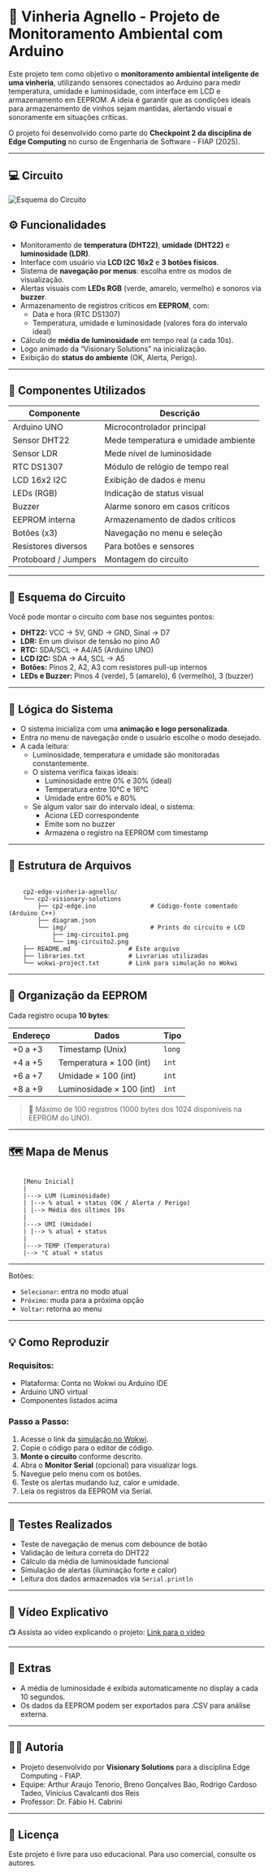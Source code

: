 # 🍷 Vinheria Agnello - Projeto de Monitoramento Ambiental com Arduino

Este projeto tem como objetivo o **monitoramento ambiental inteligente de uma vinheria**, utilizando sensores conectados ao Arduino para medir temperatura, umidade e luminosidade, com interface em LCD e armazenamento em EEPROM. A ideia é garantir que as condições ideais para armazenamento de vinhos sejam mantidas, alertando visual e sonoramente em situações críticas.

O projeto foi desenvolvido como parte do **Checkpoint 2 da disciplina de Edge Computing** no curso de Engenharia de Software - FIAP (2025).

---

## 💻 Circuito

![Esquema do Circuito](./cp2-visionary-solutions/img/imagem-circuito.png)

## ⚙️ Funcionalidades

- Monitoramento de **temperatura (DHT22)**, **umidade (DHT22)** e **luminosidade (LDR)**.
- Interface com usuário via **LCD I2C 16x2** e **3 botões físicos**.
- Sistema de **navegação por menus**: escolha entre os modos de visualização.
- Alertas visuais com **LEDs RGB** (verde, amarelo, vermelho) e sonoros via **buzzer**.
- Armazenamento de registros críticos em **EEPROM**, com:
  - Data e hora (RTC DS1307)
  - Temperatura, umidade e luminosidade (valores fora do intervalo ideal)
- Cálculo de **média de luminosidade** em tempo real (a cada 10s).
- Logo animado da “Visionary Solutions” na inicialização.
- Exibição do **status do ambiente** (OK, Alerta, Perigo).

---

## 🧰 Componentes Utilizados

| Componente           | Descrição                                  |
|----------------------|----------------------------------------------|
| Arduino UNO          | Microcontrolador principal                  |
| Sensor DHT22         | Mede temperatura e umidade ambiente         |
| Sensor LDR           | Mede nível de luminosidade                 |
| RTC DS1307           | Módulo de relógio de tempo real             |
| LCD 16x2 I2C         | Exibição de dados e menu                    |
| LEDs (RGB)           | Indicação de status visual                  |
| Buzzer               | Alarme sonoro em casos críticos             |
| EEPROM interna       | Armazenamento de dados críticos             |
| Botões (x3)          | Navegação no menu e seleção                 |
| Resistores diversos  | Para botões e sensores                      |
| Protoboard / Jumpers | Montagem do circuito                        |

---

## 📐 Esquema do Circuito

Você pode montar o circuito com base nos seguintes pontos:

- **DHT22:** VCC → 5V, GND → GND, Sinal → D7
- **LDR:** Em um divisor de tensão no pino A0
- **RTC:** SDA/SCL → A4/A5 (Arduino UNO)
- **LCD I2C:** SDA → A4, SCL → A5
- **Botões:** Pinos 2, A2, A3 com resistores pull-up internos
- **LEDs e Buzzer:** Pinos 4 (verde), 5 (amarelo), 6 (vermelho), 3 (buzzer)

---

## 🧠 Lógica do Sistema

- O sistema inicializa com uma **animação e logo personalizada**.
- Entra no menu de navegação onde o usuário escolhe o modo desejado.
- A cada leitura:
  - Luminosidade, temperatura e umidade são monitoradas constantemente.
  - O sistema verifica faixas ideais:
    - Luminosidade entre 0% e 30% (ideal)
    - Temperatura entre 10°C e 16°C
    - Umidade entre 60% e 80%
  - Se algum valor sair do intervalo ideal, o sistema:
    - Aciona LED correspondente 
    - Emite som no buzzer
    - Armazena o registro na EEPROM com timestamp

---

## 📂 Estrutura de Arquivos

<pre><code>
    cp2-edge-vinheria-agnello/
    └── cp2-visionary-solutions
        ├── cp2-edge.ino               # Código-fonte comentado (Arduino C++)
        ├── diagram.json               
        └── img/                       # Prints do circuito e LCD
            ├── img-circuito1.png
            └── img-circuito2.png
    ├── README.md                # Este arquivo
    ├── libraries.txt            # Livrarias utilizadas
    └── wokwi-project.txt        # Link para simulação no Wokwi
</code></pre>

---

## 🧮 Organização da EEPROM

Cada registro ocupa **10 bytes**:

| Endereço       | Dados                       | Tipo   |
|----------------|-----------------------------|--------|
| +0 a +3        | Timestamp (Unix)            | `long` |
| +4 a +5        | Temperatura × 100 (int)     | `int`  |
| +6 a +7        | Umidade × 100 (int)         | `int`  |
| +8 a +9        | Luminosidade × 100 (int)    | `int`  |

> 💾 Máximo de 100 registros (1000 bytes dos 1024 disponíveis na EEPROM do UNO).

---

## 🗺️ Mapa de Menus

<pre><code>
    [Menu Inicial]
    |
    |---> LUM (Luminosidade)
    | |--> % atual + status (OK / Alerta / Perigo)
    | |--> Média dos últimos 10s
    |
    |---> UMI (Umidade)
    | |--> % atual + status
    |
    |---> TEMP (Temperatura)
    |--> °C atual + status
</code></pre>

---

Botões:

- `Selecionar`: entra no modo atual
- `Próximo`: muda para a próxima opção
- `Voltar`: retorna ao menu

---

## 💡 Como Reproduzir

### Requisitos:

- Plataforma: Conta no Wokwi ou Arduino IDE
- Arduino UNO virtual
- Componentes listados acima

### Passo a Passo:

1. Acesse o link da [simulação no Wokwi](https://wokwi.com/projects/431522975301554177).
2. Copie o código para o editor de código.
3. **Monte o circuito** conforme descrito.
4. Abra o **Monitor Serial** (opcional) para visualizar logs.
5. Navegue pelo menu com os botões.
6. Teste os alertas mudando luz, calor e umidade.
7. Leia os registros da EEPROM via Serial.

---

## 🧪 Testes Realizados

- Teste de navegação de menus com debounce de botão
- Validação de leitura correta do DHT22
- Cálculo da média de luminosidade funcional
- Simulação de alertas (iluminação forte e calor)
- Leitura dos dados armazenados via `Serial.println`

---

## 🎥 Vídeo Explicativo

📺 Assista ao vídeo explicando o projeto: [Link para o vídeo]()

---

## 📎 Extras

- A média de luminosidade é exibida automaticamente no display a cada 10 segundos.
- Os dados da EEPROM podem ser exportados para .CSV para análise externa.

---

## 👨‍💻 Autoria

- Projeto desenvolvido por **Visionary Solutions** para a disciplina Edge Computing - FIAP.
- Equipe: Arthur Araujo Tenorio, Breno Gonçalves Báo, Rodrigo Cardoso Tadeo, Vinicius Cavalcanti dos Reis
- Professor: Dr. Fábio H. Cabrini

---

## 📢 Licença

Este projeto é livre para uso educacional. Para uso comercial, consulte os autores.